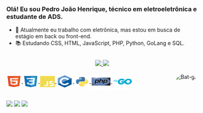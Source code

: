 ### Olá! Eu sou Pedro João Henrique, técnico em eletroeletrônica e estudante de ADS.


- 💼 Atualmente eu trabalho com eletrônica, mas estou em busca de estágio em back ou front-end.
- 📚 Estudando CSS, HTML, JavaScript, PHP, Python, GoLang e SQL.

##

<div align="center">
<a href="https://github.com/pedrojhenrique">
<img height="156em" src="https://github-readme-stats.vercel.app/api?username=pedrojhenrique&show_icons=true&theme=dark&include_all_commits=true&count_private=true"/>
<img height="156em" src="https://github-readme-stats.vercel.app/api/top-langs/?username=pedrojhenrique&layout=compact&langs_count=7&theme=dark"/>
</div>

<div style="display: inline_block"><br>
<img align="center" alt="Pedro-HTML" height="30" width="40" src="https://raw.githubusercontent.com/devicons/devicon/master/icons/html5/html5-original.svg">
<img align="center" alt="Pedro-CSS" height="30" width="40" src="https://raw.githubusercontent.com/devicons/devicon/master/icons/css3/css3-original.svg">
<img align="center" alt="Pedro-Js" height="30" width="40" src="https://raw.githubusercontent.com/devicons/devicon/master/icons/javascript/javascript-plain.svg">
<img align="center" alt="Pedro-C" height="33" width="43" src="https://github.com/devicons/devicon/blob/master/icons/c/c-original.svg">
<img align="center" alt="Pedro-Python" height="30" width="40" src="https://raw.githubusercontent.com/devicons/devicon/master/icons/python/python-original.svg">
<img align="center" alt="Pedro-PHP" height="42" width="52" src="https://github.com/devicons/devicon/blob/master/icons/php/php-original.svg">
<img align="center" alt="Pedro-Go" height="42" width="52" src="https://github.com/devicons/devicon/blob/master/icons/go/go-original-wordmark.svg">  
<img align="right" alt="Bat-gif" height="150" style="border-radius:50px;" 
src="http://1.bp.blogspot.com/-RFogvXMTqEs/VCIH_b1I07I/AAAAAAAAzUs/e1GZcl7zF14/s1600/morcegos.gif">
</div>
  
##

<div> 
  <a href="https://www.linkedin.com/in/pedro-henrique-023b4b216/" target="_blank"><img src="https://img.shields.io/badge/-LinkedIn-%230077B5?style=for-the-badge&logo=linkedin&logoColor=white" target="_blank"></a>
  <a href = "mailto:pedrojhenrique3@gmail.com"><img src="https://img.shields.io/badge/-Gmail-%23333?style=for-the-badge&logo=gmail&logoColor=white" target="_blank"></a>
  <a href="https://www.instagram.com/pedrojjhenrique/" target="_blank"><img src="https://img.shields.io/badge/-Instagram-%23E4405F?style=for-the-badge&logo=instagram&logoColor=white" target="_blank"></a>
 
</div>  
